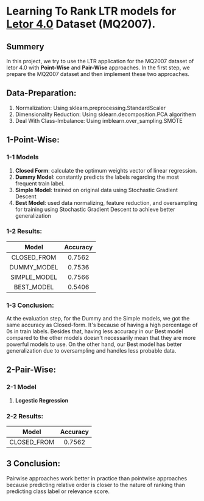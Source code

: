 # Learning To Rank LTR models for [Letor 4.0](https://www.microsoft.com/en-us/research/project/letor-learning-rank-information-retrieval/letor-4-0/) Dataset (MQ2007).

## Summery
In this project, we try to use the LTR application for the MQ2007 dataset of letor 4.0 with **Point-Wise** and **Pair-Wise** approaches. In the first step, we prepare the MQ2007 dataset and then implement these two approaches.

## Data-Preparation:
1. Normalization: Using sklearn.preprocessing.StandardScaler
2. Dimensionality Reduction: Using sklearn.decomposition.PCA algorithem
3. Deal With Class-Imbalance: Using imblearn.over_sampling.SMOTE 

## 1-Point-Wise:

### 1-1 Models
1. **Closed Form**: calculate the optimum weights vector of linear regression.
2. **Dummy Model**: constantly predicts the labels regarding the most frequent train label.
3. **Simple Model**: trained on original data using Stochastic Gradient Descent
4. **Best Model**: used data normalizing, feature reduction, and oversampling for training using Stochastic Gradient Descent to achieve better generalization

### 1-2 Results:
| Model | Accuracy |
|  :--------:  | :------: |
|  CLOSED_FROM | 0.7562   |
|  DUMMY_MODEL | 0.7536   |
| SIMPLE_MODEL | 0.7566   |
|  BEST_MODEL  | 0.5406   |

### 1-3 Conclusion:
At the evaluation step, for the Dummy and the Simple models, we got the same accuracy as Closed-form. It's because of having a high percentage of 0s in train labels. Besides that, having less accuracy in our Best model compared to the other models doesn't necessarily mean that they are more powerful models to use. On the other hand, our Best model has better generalization due to oversampling and handles less probable data.


## 2-Pair-Wise:

### 2-1 Model
1. **Logestic Regression**

### 2-2 Results:
| Model | Accuracy |
|  :--------:  | :------: |
|  CLOSED_FROM | 0.7562   |

## 3 Conclusion:
Pairwise approaches work better in practice than pointwise approaches because predicting relative order is closer to the nature of ranking than predicting class label or relevance score.
